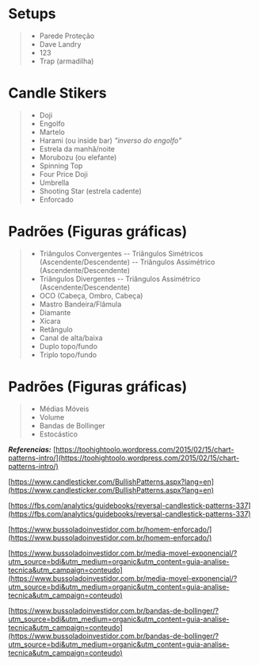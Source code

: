 # Setups
>- Parede Proteção
>- Dave Landry
>- 123
>- Trap (armadilha)

# Candle Stikers
>- Doji 
>- Engolfo
>- Martelo
>- Harami (ou inside bar) _"inverso do engolfo"_
>- Estrela da manhã/noite
>- Morubozu (ou elefante)
>- Spinning Top
>- Four Price Doji
>- Umbrella
>- Shooting Star (estrela cadente)
>- Enforcado

# Padrões (Figuras gráficas)
>- Triângulos Convergentes
>-- Triângulos Simétricos (Ascendente/Descendente)
>-- Triângulos Assimétrico (Ascendente/Descendente)
>- Triângulos Divergentes
>-- Triângulos Assimétrico (Ascendente/Descendente)
>- OCO (Cabeça, Ombro, Cabeça)
>- Mastro Bandeira/Flâmula
>- Diamante
>- Xícara
>- Retângulo
>- Canal de alta/baixa
>- Duplo topo/fundo
>- Triplo topo/fundo

# Padrões (Figuras gráficas)
>- Médias Móveis
>- Volume
>- Bandas de Bollinger
>- Estocástico 


_**Referencias:**_
[https://toohightoolo.wordpress.com/2015/02/15/chart-patterns-intro/](https://toohightoolo.wordpress.com/2015/02/15/chart-patterns-intro/)

[https://www.candlesticker.com/BullishPatterns.aspx?lang=en](https://www.candlesticker.com/BullishPatterns.aspx?lang=en)

[https://fbs.com/analytics/guidebooks/reversal-candlestick-patterns-337](https://fbs.com/analytics/guidebooks/reversal-candlestick-patterns-337)

[https://www.bussoladoinvestidor.com.br/homem-enforcado/](https://www.bussoladoinvestidor.com.br/homem-enforcado/)

[https://www.bussoladoinvestidor.com.br/media-movel-exponencial/?utm_source=bdi&utm_medium=organic&utm_content=guia-analise-tecnica&utm_campaign=conteudo](https://www.bussoladoinvestidor.com.br/media-movel-exponencial/?utm_source=bdi&utm_medium=organic&utm_content=guia-analise-tecnica&utm_campaign=conteudo)

[https://www.bussoladoinvestidor.com.br/bandas-de-bollinger/?utm_source=bdi&utm_medium=organic&utm_content=guia-analise-tecnica&utm_campaign=conteudo](https://www.bussoladoinvestidor.com.br/bandas-de-bollinger/?utm_source=bdi&utm_medium=organic&utm_content=guia-analise-tecnica&utm_campaign=conteudo)
<!--stackedit_data:
eyJoaXN0b3J5IjpbLTE1NzcwODIwNjQsLTI2NDY5NTk2MywtNT
kxNjAxNzIyLDE0MDI1NDA4MTcsLTExMTcwNTg3NDgsMTA4NDQ4
OTMzNV19
-->